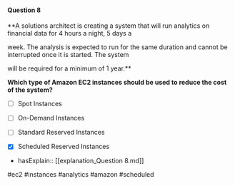 #### Question  8


**A solutions architect is creating a system that will run analytics on financial data for 4 hours a night, 5 days a

week. The analysis is expected to run for the same duration and cannot be interrupted once it is started. The system

will be required for a minimum of 1 year.**


**Which type of Amazon EC2 instances should be used to reduce the cost of the system?**


- [ ] Spot Instances


- [ ] On-Demand Instances


- [ ] Standard Reserved Instances


- [x] Scheduled Reserved Instances



- hasExplain:: [[explanation_Question  8.md]]

#ec2 #instances #analytics #amazon #scheduled 